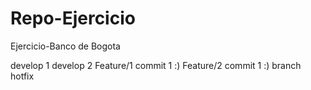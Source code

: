 # Repo-Ejercicio
Ejercicio-Banco de Bogota

develop 1
develop 2
Feature/1 commit 1 :)
Feature/2 commit 1 :)
branch hotfix